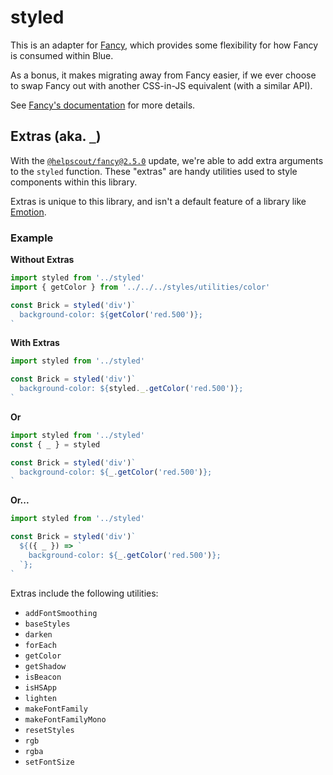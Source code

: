 # styled

This is an adapter for [Fancy](https://github.com/helpscout/fancy), which provides some flexibility for how Fancy is consumed within Blue.

As a bonus, it makes migrating away from Fancy easier, if we ever choose to swap Fancy out with another CSS-in-JS equivalent (with a similar API).

See [Fancy's documentation](https://github.com/helpscout/fancy) for more details.

## Extras (aka. `_`)

With the [`@helpscout/fancy@2.5.0`](https://github.com/helpscout/fancy/releases/tag/v2.5.0) update, we're able to add extra arguments to the `styled` function. These "extras" are handy utilities used to style components within this library.

Extras is unique to this library, and isn't a default feature of a library like [Emotion](https://emotion.sh/docs/introduction).

### Example

**Without Extras**

```jsx
import styled from '../styled'
import { getColor } from '../../../styles/utilities/color'

const Brick = styled('div')`
  background-color: ${getColor('red.500')};
`
```

**With Extras**

```jsx
import styled from '../styled'

const Brick = styled('div')`
  background-color: ${styled._.getColor('red.500')};
`
```

**Or**

```jsx
import styled from '../styled'
const { _ } = styled

const Brick = styled('div')`
  background-color: ${_.getColor('red.500')};
`
```

**Or...**

```jsx
import styled from '../styled'

const Brick = styled('div')`
  ${({ _ }) => `
    background-color: ${_.getColor('red.500')};
  `};
`
```

Extras include the following utilities:

* `addFontSmoothing`
* `baseStyles`
* `darken`
* `forEach`
* `getColor`
* `getShadow`
* `isBeacon`
* `isHSApp`
* `lighten`
* `makeFontFamily`
* `makeFontFamilyMono`
* `resetStyles`
* `rgb`
* `rgba`
* `setFontSize`
